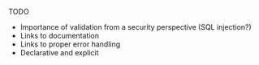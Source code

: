 TODO

- Importance of validation from a security perspective (SQL injection?)
- Links to documentation
- Links to proper error handling
- Declarative and explicit
